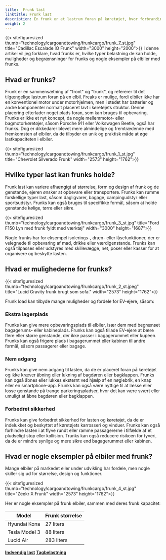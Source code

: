 ```yaml
---
title:  Frunk last
linktitle: Frunk last
description: En frunk er et lastrum foran på køretøjet, hvor forbrændingsmotoren normalt ville være. Frunks kan tilbyde mange fordele, såsom ekstra lagerplads, nem adgang og forbedret sikkerhed.
weight: 2
---
```

<!-- markdownlint-disable MD033 -->
{{< sitefiguresized thumb="technology/cargoandtowing/frunkcargo/frunk_7_st.jpg" title="Cadillac Escalade IQ Frunk" width="3000" height="2000">}}
I denne artikel vil jeg forklare, hvad frunks er, hvilke typer belastning de kan holde, muligheder og begrænsninger for frunks og nogle eksempler på elbiler med frunks.

## Hvad er frunks?

Frunk er en sammensætning af "front" og "trunk", og refererer til det tilgængelige lastrum foran på en elbil. Freaks er mulige, fordi elbiler ikke har en konventionel motor under motorhjelmen, men i stedet har batterier og andre komponenter normalt placeret lavt i køretøjets struktur. Denne placering efterlader noget plads foran, som kan bruges til opbevaring. Frunks er ikke et nyt koncept, da nogle mellemmotor- eller bagmotorkøretøjer, såsom Porsche 911 eller Volkswagen Beetle, også har frunks. Dog er dikkedarer blevet mere almindelige og fremtrædende med fremkomsten af ​​elbiler, da de tilbyder en unik og praktisk måde at øge lastkapaciteten i elbiler.

{{< sitefiguresized thumb="technology/cargoandtowing/frunkcargo/frunk_1_st.jpg" title="Chevrolet Silverado Frunk" width="2573" height="1762">}}

## Hvilke typer last kan frunks holde?

Frunk last kan variere afhængigt af størrelse, form og design af frunk og de genstande, ejeren ønsker at opbevare eller transportere. Frunks kan rumme forskellige typer last, såsom dagligvarer, bagage, campingudstyr eller sportsudstyr. Frunks kan også bruges til specifikke formål, såsom at holde genstande kølige, tørre eller sikre.

{{< sitefiguresized thumb="technology/cargoandtowing/frunkcargo/frunk_3_st.jpg" title="Ford F150 Lyn med frunk fyldt med værktøj" width="3000" height="1687">}}

Nogle frunks har for eksempel isolerings-, dræn- eller låsefunktioner, der er velegnede til opbevaring af mad, drikke eller værdigenstande. Frunks kan også tilpasses eller udstyres med skillevægge, net, poser eller kasser for at organisere og beskytte lasten.
## Hvad er mulighederne for frunks?

{{< sitefiguresized thumb="technology/cargoandtowing/frunkcargo/frunk_2_st.jpeg" title="Lucid Gravity frunk brugt som sofa." width="2573" height="1762">}}

Frunk load kan tilbyde mange muligheder og fordele for EV-ejere, såsom:

### Ekstra lagerplads

Frunks kan give mere opbevaringsplads til elbiler, især dem med begrænset bagagerums- eller kabineplads. Frunks kan også tillade EV-ejere at bære flere eller større genstande, der ikke passer i bagagerummet eller kupéen. Frunks kan også frigøre plads i bagagerummet eller kabinen til andre formål, såsom passagerer eller bagage.

### Nem adgang

Frunks kan give nem adgang til lasten, da de er placeret foran på køretøjet og ikke kræver åbning eller lukning af bagdøren eller bagklappen. Frunks kan også åbnes eller lukkes eksternt ved hjælp af en nøglebrik, en knap eller en smartphone-app. Frunks kan også være nyttige til at læsse eller losse genstande på trange parkeringspladser, hvor det kan være svært eller umuligt at åbne bagdøren eller bagklappen.

### Forbedret sikkerhed

Frunks kan give forbedret sikkerhed for lasten og køretøjet, da de er indelukket og beskyttet af køretøjets karrosseri og vinduer. Frunks kan også forhindre lasten i at flyve rundt eller ramme passagererne i tilfælde af et pludseligt stop eller kollision. Trunks kan også reducere risikoen for tyveri, da de er mindre synlige og mere sikre end bagagerummet eller kabinen.

## Hvad er nogle eksempler på elbiler med frunk?

Mange elbiler på markedet eller under udvikling har fordele, men nogle skiller sig ud for størrelse, design og funktioner.

{{< sitefiguresized thumb="technology/cargoandtowing/frunkcargo/frunk_4_st.jpg" title="Zeekr X Frunk" width="2573" height="1762">}}

   Her er nogle eksempler på frunk elbiler, sammen med deres frunk kapacitet:

<table class="table table-striped">
<thead>
    <tr>
        <th>Model</th>
        <th>Frunk størrelse</th>
   </tr>
</thead>
<tbody>
<tr>
    <td>Hyundai Kona</td>
    <td>27 liters</td>
</tr>
<tr>
    <td>Tesla Model 3</td>
    <td>88 liters</td>
</tr>
<tr>
    <td>Lucid Air</td>
    <td>283 liters</td>
</tr>
</tbody>
</table>

<div class="mt-3 mb-3">
     <a href="../interiorcargo/" class="text-decoration-none text-black"><strong><i class="bi-arrow-left"></i> Indvendig last</strong></a>
     <a href="../roofcargo/" class="text-decoration-none text-black float-end"><strong>Tagbelastning <i class="bi-arrow-right"></i></strong></a>
</div>